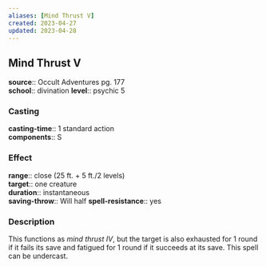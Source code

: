 ```yaml
---
aliases: [Mind Thrust V]
created: 2023-04-27
updated: 2023-04-28
---
```


## Mind Thrust V

**source**:: Occult Adventures pg. 177  
**school**:: divination
**level**:: psychic 5

### Casting

**casting-time**:: 1 standard action  
**components**:: S

### Effect

**range**:: close (25 ft. + 5 ft./2 levels)  
**target**:: one creature  
**duration**:: instantaneous  
**saving-throw**:: Will half
**spell-resistance**:: yes

### Description

This functions as *mind thrust IV*, but the target is also exhausted for 1 round if it fails its save and fatigued for 1 round if it succeeds at its save. This spell can be undercast.
